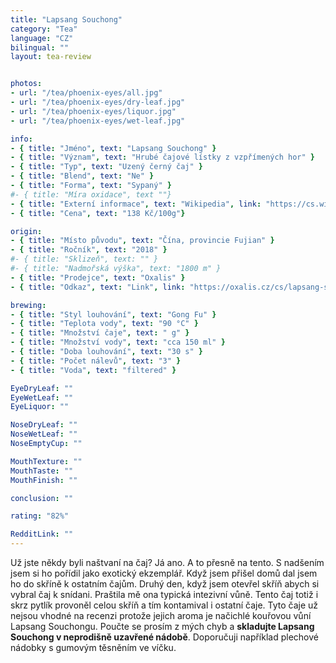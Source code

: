 ```yaml
---
title: "Lapsang Souchong"
category: "Tea"
language: "CZ"
bilingual: ""
layout: tea-review


photos:
- url: "/tea/phoenix-eyes/all.jpg"
- url: "/tea/phoenix-eyes/dry-leaf.jpg"
- url: "/tea/phoenix-eyes/liquor.jpg"
- url: "/tea/phoenix-eyes/wet-leaf.jpg"

info:
- { title: "Jméno", text: "Lapsang Souchong" }
- { title: "Význam", text: "Hrubé čajové lístky z vzpřímených hor" }
- { title: "Typ", text: "Uzený černý čaj" }
- { title: "Blend", text: "Ne" }
- { title: "Forma", text: "Sypaný" }
#- { title: "Míra oxidace", text ""}
- { title: "Externí informace", text: "Wikipedia", link: "https://cs.wikipedia.org/wiki/Lapsang_souchong"}
- { title: "Cena", text: "138 Kč/100g"}

origin:
- { title: "Místo původu", text: "Čína, provincie Fujian" }
- { title: "Ročník", text: "2018" }
#- { title: "Sklizeň", text: "" }
#- { title: "Nadmořská výška", text: "1800 m" }
- { title: "Prodejce", text: "Oxalis" }
- { title: "Odkaz", text: "Link", link: "https://oxalis.cz/cs/lapsang-souchong-uzeny-caj-1-kg-8594045066500-209.htm/" }

brewing:
- { title: "Styl louhování", text: "Gong Fu" }
- { title: "Teplota vody", text: "90 °C" }
- { title: "Množství čaje", text: " g" }
- { title: "Množství vody", text: "cca 150 ml" }
- { title: "Doba louhování", text: "30 s" }
- { title: "Počet nálevů", text: "3" }
- { title: "Voda", text: "filtered" }

EyeDryLeaf: ""
EyeWetLeaf: ""
EyeLiquor: ""

NoseDryLeaf: ""
NoseWetLeaf: ""
NoseEmptyCup: ""

MouthTexture: ""
MouthTaste: ""
MouthFinish: ""

conclusion: ""

rating: "82%"

RedditLink: ""
---
```


Už jste někdy byli naštvaní na čaj? Já ano. A to přesně na tento. S nadšením jsem si ho pořídil jako exotický ekzemplář. Když jsem přišel domů dal jsem ho do skříně k ostatním čajům. Druhý den, když jsem otevřel skříň abych si vybral čaj k snídani. Praštila mě ona typická intezivní vůně. Tento čaj totiž i skrz pytlík provoněl celou skříň a tím kontamival i ostatní čaje. Tyto čaje už nejsou vhodné na recenzi protože jejich aroma je načichlé kouřovou vůní Lapsang Souchongu. Poučte se prosím z mých chyb a **skladujte Lapsang Souchong v neprodišně uzavřené nádobě**. Doporučuji například plechové nádobky s gumovým těsněním ve víčku. 